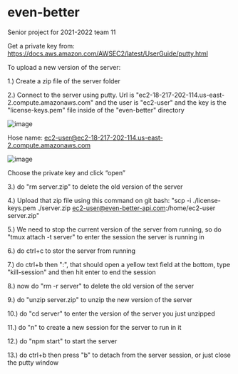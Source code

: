 # even-better
Senior project for 2021-2022 team 11


Get a private key from: https://docs.aws.amazon.com/AWSEC2/latest/UserGuide/putty.html

To upload a new version of the server:

1.) Create a zip file of the server folder

2.) Connect to the server using putty. Url is "ec2-18-217-202-114.us-east-2.compute.amazonaws.com" and the user is "ec2-user" and the key is the "license-keys.pem" file inside of the "even-better" directory

![image](https://user-images.githubusercontent.com/45301418/146040128-57ab175a-e8a6-49b8-8810-c80db3f4cfd8.png)
 
Hose name: ec2-user@ec2-18-217-202-114.us-east-2.compute.amazonaws.com

![image](https://user-images.githubusercontent.com/45301418/146040187-52e0f4a3-314f-4000-8432-0352b6234777.png)

Choose the private key and click “open”


3.) do "rm server.zip" to delete the old version of the server

4.) Upload that zip file using this command on git bash: "scp -i ./license-keys.pem ./server.zip ec2-user@even-better-api.com:/home/ec2-user server.zip"

5.) We need to stop the current version of the server from running, so do "tmux attach -t server" to enter the session the server is running in

6.) do ctrl+c to stor the server from running

7.) do ctrl+b then ":", that should open a yellow text field at the bottom, type "kill-session" and then hit enter to end the session

8.) now do "rm -r server" to delete the old version of the server

9.) do "unzip server.zip" to unzip the new version of the server

10.) do "cd server" to enter the version of the server you just unzipped

11.) do "n" to create a new session for the server to run in it

12.) do "npm start" to start the server

13.) do ctrl+b then press "b" to detach from the server session, or just close the putty window

